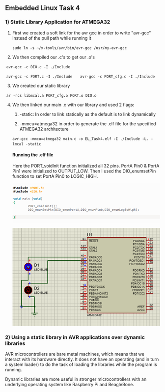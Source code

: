 ## Embedded Linux Task 4

### 1) Static Library Application for ATMEGA32

1. First we created a soft link for the avr gcc in order to write "avr-gcc" instead of the pull path while running it

   ​	`sudo ln -s ~/x-tools/avr/bin/avr-gcc /usr/my-avr-gcc`

2.  We then compiled our .c's to get our .o's 

   ​	`avr-gcc -c DIO.c -I ./Include`	

   ​	`avr-gcc -c PORT.c -I ./Include`
   ​	`	avr-gcc -c PORT_cfg.c -I ./Include`		

3. We created our static library

​	`ar -rcs libmcal.a PORT_cfg.o PORT.o DIO.o`

4. We then linked our main .c with our library and used 2 flags:

   1. -static: In order to link statically as the default is to link dynamically

   2. -mmcu=atmega32 in order to generate the .elf file for the specified ATMEGA32 architecture

   ​	`avr-gcc -mmcu=atmega32 main.c -o EL_Task4.elf -I ./Include -L. -lmcal -static`

   
   
   #### Running the .elf file
   
   Here the PORT_voidInit function initialized all 32 pins. PortA Pin0 & PortA Pin1 were initialized to OUTPUT_LOW. Then I used the DIO_enumsetPin function to set PortA Pin0 to LOGIC_HIGH.
   
   ![](https://github.com/yasminehelmy2001/Embedded_Linux/blob/master/EmbeddedLinux/EmbeddedLinux_Task4/README.assets/maincode.png)
   
   ![](https://github.com/yasminehelmy2001/Embedded_Linux/blob/master/EmbeddedLinux/EmbeddedLinux_Task4/README.assets/Untitled12.png)

### 2) Using a static library in AVR applications over dynamic libraries

AVR microcontrollers are bare metal machines, which means that we interact with its hardware directly. It does not have an operating (and in turn a system loader) to do the task of loading the libraries while the program is running. 

Dynamic  libraries are more useful in stronger microcontrollers with an underlying operating system like Raspberry Pi and BeagleBone.

